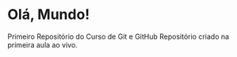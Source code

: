 # Olá, Mundo!
 Primeiro Repositório do Curso de Git e GitHub
 Repositório criado na primeira aula ao vivo.
